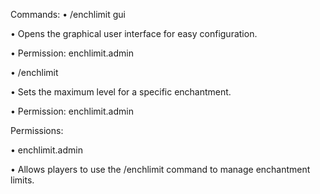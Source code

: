 Commands:
•  /enchlimit gui

  •  Opens the graphical user interface for easy configuration.
  
  •  Permission: enchlimit.admin
  
•  /enchlimit <enchantment> <level>

  •  Sets the maximum level for a specific enchantment.
  
  •  Permission: enchlimit.admin
  

Permissions:

•  enchlimit.admin

  •  Allows players to use the /enchlimit command to manage enchantment limits.
